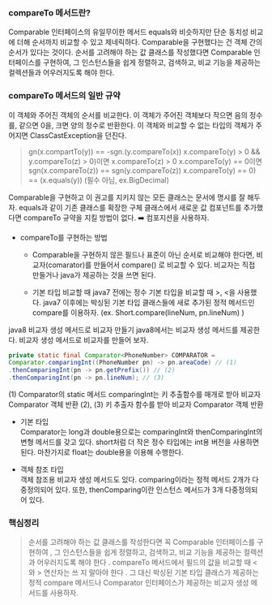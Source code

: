 ### compareTo 메서드란?
Comparable 인터페이스의 유일무이한 메서드
equals와 비슷하지만 단순 동치성 비교에 더해 순서까지 비교할 수 있고 제네릭하다.
Comparable을 구현했다는 건 객체 간의 순서가 있다는 것이다.
순서를 고려해야 하는 값 클래스를 작성했다면 Comparable 인터페이스를 구현하여, 그 인스턴스들을 쉽게 정렬하고, 검색하고, 비교 기능을 제공하는 컬렉션들과 어우러지도록 해야 한다.

### compareTo 메서드의 일반 규약
이 객체와 주어진 객체의 순서를 비교한다. 이 객체가 주어진 객체보다 작으면 음의 정수를, 같으면 0을, 크면 양의 정수로 반환한다. 이 객체와 비교할 수 없는 타입의 객체가 주어지면 ClassCastException을 던진다.
>gn(x.compartTo(y)) == -sgn.(y.compareTo(x))
x.compareTo(y) > 0 && y.compareTo(z) > 0)이면 x.compareTo(z) > 0
x.compareTo(y) == 0이면 sgn(x.compareTo(z)) == sgn(y.compareTo(z))
x.compareTo(y) == 0) == (x.equals(y)) (필수 아님, ex.BigDecimal)
> 
Comparable을 구현하고 이 권고를 지키지 않는 모든 클래스는 문서에 명시를 잘 해두자.
equals과 같이 기존 클래스를 확장한 구체 클래스에서 새로운 값 컴포넌트를 추가했다면 compareTo 규약을 지킬 방법이 없다.
➡️ 컴포지션을 사용하자.

- compareTo를 구현하는 방법
    - Comparable을 구현하지 않은 필드나 표준이 아닌 순서로 비교해야 한다면, 비교자(comarator)를 만들어서 compare() 로 비교할 수 있다.
비교자는 직접 만들거나 java가 제공하는 것을 쓰면 된다.

    - 기본 타입 비교할 때
java7 전에는 정수 기본 타입을 비교할 때 >, <을 사용했다. java7 이후에는 박싱된 기본 타입 클래스들에 새로 추가된 정적 메서드인 compare를 이용하자.
(ex. Short.compare(lineNum, pn.lineNum) )


java8 비교자 생성 메서드로 비교자 만들기
java8에서는 비교자 생성 메서드를 제공한다. 비교자 생성 메서드로 비교자를 만들어 보자.

``` java
private static final Comparator<PhoneNumber> COMPARATOR =
Comparator.comparingInt((PhoneNumber pn) -> pn.areaCode) // (1)
.thenComparingInt(pn -> pn.getPrefix()) // (2)
.thenComparingInt(pn -> pn.lineNum); // (3)
```
(1) Comparator의 static 메서드 comparingInt는 키 추출함수를 매개로 받아 비교자 Comparator<PhoneNumber> 객체 반환
(2), (3) 키 추출자 함수를 받아 비교자 Comparator<PhoneNumber> 객체 반환
</br>

- 기본 타입</br>
Comparator는 long과 double용으로는 comparingInt와 thenComparingInt의 변형 메서드를 갖고 있다.
short처럼 더 작은 정수 타입에는 int용 버전을 사용하면 된다. 마찬가지로 float는 double용을 이용해 수행한다.

- 객체 참조 타입 </br>
객체 참조용 비교자 생성 메서드도 있다. comparing이라는 정적 메서드 2개가 다중정의되어 있다.
또한, thenComparing이란 인스턴스 메서드가 3개 다중정의되어 있다.


### 핵심정리
> 순서를 고려해야 하는 값 클래스를 작성한다면 꼭 Comparable 인터페이스를 구현하여 , 그 인스턴스들을 쉽게 정렬하고, 검색하고, 비교 기능을 제공하는 컬렉션과 어우러지도록 해야 한다 . 
> compareTo 메서드에서 필드의 값을 비교할 때 <와 > 연산자는 쓰 지 말아야 한다 .
> 그 대신 박싱된 기본 타입 클래스가 제공하는 정적 compare 메서드나 Comparator 인터페이스가 제공하는 비교자 생성 메서드를 사용하자.

